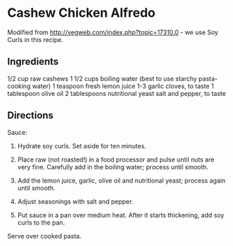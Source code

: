 Cashew Chicken Alfredo
======================

Modified from http://vegweb.com/index.php?topic=17310.0 - we use Soy Curls in
this recipe.

Ingredients
-----------
1/2 cup raw cashews
1 1/2 cups boiling water (best to use starchy pasta-cooking water)
1 teaspoon fresh lemon juice
1-3 garlic cloves, to taste
1 tablespoon olive oil
2 tablespoons nutritional yeast
salt and pepper, to taste

Directions
----------

Sauce:

1. Hydrate soy curls.  Set aside for ten minutes.

2. Place raw (not roasted!) in a food processor and pulse until nuts are very
fine. Carefully add in the boiling water; process until smooth.

3. Add the lemon juice, garlic, olive oil and nutritional yeast; process again
until smooth. 

4. Adjust seasonings with salt and pepper.

5. Put sauce in a pan over medium heat.  After it starts thickening, add soy
curls to the pan.

Serve over cooked pasta.

